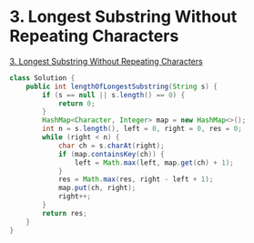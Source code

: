 # 3. Longest Substring Without Repeating Characters

[3. Longest Substring Without Repeating Characters](https://leetcode.com/problems/longest-substring-without-repeating-characters/)

```java
class Solution {
    public int lengthOfLongestSubstring(String s) {
        if (s == null || s.length() == 0) {
            return 0;
        }
        HashMap<Character, Integer> map = new HashMap<>();
        int n = s.length(), left = 0, right = 0, res = 0;        
        while (right < n) {
            char ch = s.charAt(right);
            if (map.containsKey(ch)) {                
                left = Math.max(left, map.get(ch) + 1);
            }
            res = Math.max(res, right - left + 1);
            map.put(ch, right);
            right++;
        }
        return res;
    }
}
```
